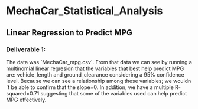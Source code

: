 # MechaCar_Statistical_Analysis

##  Linear Regression to Predict MPG
### Deliverable 1:
The data was ´MechaCar_mpg.csv´. From that data we can see by running a multinomial linear regresion that the variables that best help predict MPG are: vehicle_length and ground_clearance considering a 95% confidence level. Because we can see a relationship among these variables; we wouldn´t be able to confirm that the slope=0. In addition, we have a multiple R-squared=0.71 suggesting that some of the variables used can help predict MPG effectively.

